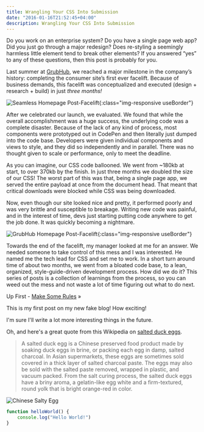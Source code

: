 ```yaml
---
title: Wrangling Your CSS Into Submission
date: "2016-01-16T21:52:45+04:00"
description: Wrangling Your CSS Into Submission
---
```


Do you work on an enterprise system? Do you have a single page web app? Did you just go through a major redesign? Does re-styling a seemingly harmless little element tend to break other elements? If you answered “yes” to any of these questions, then this post is probably for you.

Last summer at [GrubHub](http://about.grubhub.com/about-us/overview/default.aspx), we reached a major milestone in the company’s history: completing the consumer site’s first ever facelift. Because of business demands, this facelift was conceptualized and executed (design + research + build) in just _three months!_

![Seamless Homepage Post-Facelift](/images/SL_homepage.png){:class="img-responsive useBorder"}

After we celebrated our launch, we evaluated. We found that while the overall accomplishment was a huge success, the underlying code was a complete disaster. Because of the lack of any kind of process, most components were prototyped out in CodePen and then literally just dumped into the code base. Developers were given individual components and views to style, and they did so independently and in parallel. There was no thought given to scale or performance, only to meet the deadline.

As you can imagine, our CSS code ballooned. We went from ~180kb at start, to over 370kb by the finish. In just three months we doubled the size of our CSS! The worst part of this was that, being a single page app, we served the entire payload at once from the document head. That meant that critical downloads were blocked while CSS was being downloaded.

Now, even though our site looked nice and pretty, it performed poorly and was very brittle and susceptible to breakage. Writing new code was painful, and in the interest of time, devs just starting putting code anywhere to get the job done. It was quickly becoming a nightmare.

![GrubHub Homepage Post-Facelift](/images/GH_homepage.png){:class="img-responsive useBorder"}

Towards the end of the facelift, my manager looked at me for an answer. We needed someone to take control of this mess and I was interested. He named me the tech lead for CSS and set me to work. In a short turn around time of about two months, we went from a bloated code base, to a lean, organized, style-guide-driven development process. How did we do it? This series of posts is a collection of learnings from the process, so you can weed out the mess and not waste a lot of time figuring out what to do next.

Up First - [Make Some Rules](http://www.snailbites.com/blog/making-your-code-standard/) »

This is my first post on my new fake blog! How exciting!

I'm sure I'll write a lot more interesting things in the future.

Oh, and here's a great quote from this Wikipedia on
[salted duck eggs](http://en.wikipedia.org/wiki/Salted_duck_egg).

> A salted duck egg is a Chinese preserved food product made by soaking duck
> eggs in brine, or packing each egg in damp, salted charcoal. In Asian
> supermarkets, these eggs are sometimes sold covered in a thick layer of salted
> charcoal paste. The eggs may also be sold with the salted paste removed,
> wrapped in plastic, and vacuum packed. From the salt curing process, the
> salted duck eggs have a briny aroma, a gelatin-like egg white and a
> firm-textured, round yolk that is bright orange-red in color.

![Chinese Salty Egg](./salty_egg.jpg)

```js
function helloWorld() {
    console.log("Hello World!")
}
```
